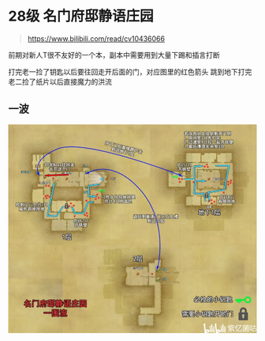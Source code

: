 
<!-- docs/duty_4/名门府邸静语庄园.md -->

# 28级 名门府邸静语庄园

> https://www.bilibili.com/read/cv10436066

前期对新人T很不友好的一个本，副本中需要用到大量下踢和插言打断

打完老一捡了钥匙以后要往回走开后面的门，对应图里的红色箭头
跳到地下打完老二捡了纸片以后直接魔力的洪流

## 一波
![一波拉法](../assets/28-minmenfudi-yibo.webp)
